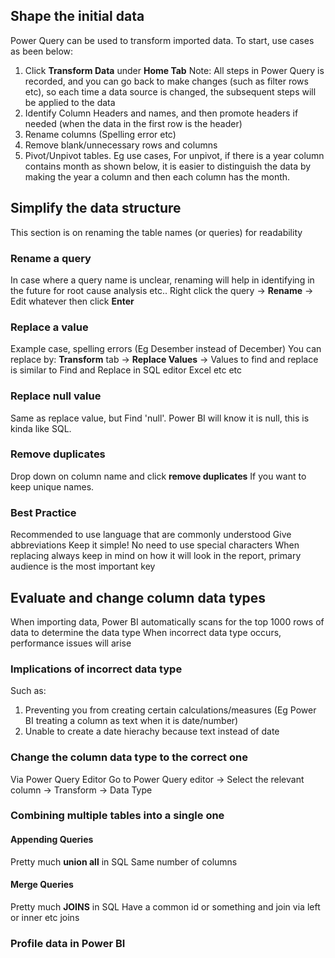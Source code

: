 ## Shape the initial data ##

Power Query can be used to transform imported data.
To start, use cases as been below:
1. Click **Transform Data** under **Home Tab**
Note: All steps in Power Query is recorded, and you can go back to make changes (such as filter rows etc), so each time a data source is changed, the subsequent steps will be applied to the data
2. Identify Column Headers and names, and then promote headers if needed (when the data in the first row is the header)
3. Rename columns (Spelling error etc)
4. Remove blank/unnecessary rows and columns
5. Pivot/Unpivot tables. 
Eg use cases, 
For unpivot, if there is a year column contains month as shown below, it is easier to distinguish the data by making the year a column and then each column has the month.

## Simplify the data structure ##
This section is on renaming the table names (or queries) for readability

### Rename a query ###
In case where a query name is unclear, renaming will help in identifying in the future for root cause analysis etc..
Right click the query -> **Rename** -> Edit whatever then click **Enter**

### Replace a value ### 
Example case, spelling errors (Eg Desember instead of December)
You can replace by: **Transform** tab -> **Replace Values** -> Values to find and replace is similar to Find and Replace in SQL editor Excel etc etc

### Replace null value ###
Same as replace value, but Find 'null'. Power BI will know it is null, this is kinda like SQL.

### Remove duplicates ###
Drop down on column name and click **remove duplicates**
If you want to keep unique names.

### Best Practice ###
Recommended to use language that are commonly understood
Give abbreviations 
Keep it simple! No need to use special characters
When replacing always keep in mind on how it will look in the report, primary audience is the most important key

## Evaluate and change column data types ##
When importing data, Power BI automatically scans for the top 1000 rows of data to determine the data type
When incorrect data type occurs, performance issues will arise
### Implications of incorrect data type ###
Such as:
1) Preventing you from creating certain calculations/measures (Eg Power BI treating a column as text when it is date/number)
2) Unable to create a date hierachy because text instead of date

### Change the column data type to the correct one ###
Via Power Query Editor
Go to Power Query editor -> Select the relevant column -> Transform -> Data Type

### Combining multiple tables into a single one ###

#### Appending Queries ####
Pretty much **union all** in SQL
Same number of columns

#### Merge Queries ####
Pretty much **JOINS** in SQL
Have a common id or something and join via left or inner etc joins

### Profile data in Power BI ###

#### ####
